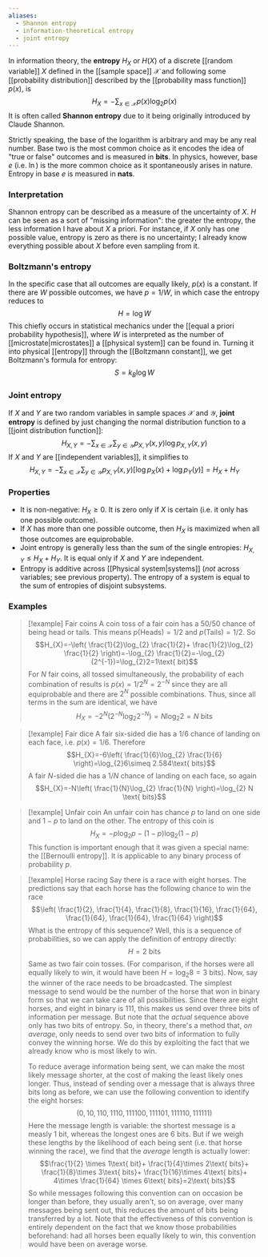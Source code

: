 ```yaml
---
aliases:
  - Shannon entropy
  - information-theoretical entropy
  - joint entropy
---
```

In information theory, the **entropy** $H_{X}$ or $H(X)$ of a discrete [[random variable]] $X$ defined in the [[sample space]] $\mathcal{X}$ and following some [[probability distribution]] described by the [[probability mass function]] $p(x)$, is
$$H_{X}=-\sum_{x \in \mathcal{X}}p(x)\log_{2}p(x) $$
It is often called **Shannon entropy** due to it being originally introduced by Claude Shannon.

Strictly speaking, the base of the logarithm is arbitrary and may be any real number. Base two is the most common choice as it encodes the idea of "true or false" outcomes and is measured in **bits**. In physics, however, base $e$ (i.e. $\ln$) is the more common choice as it spontaneously arises in nature. Entropy in base $e$ is measured in **nats**.
### Interpretation
Shannon entropy can be described as a measure of the uncertainty of $X$. $H$ can be seen as  a sort of "missing information": the greater the entropy, the less information I have about $X$ a priori. For instance, if $X$ only has one possible value, entropy is zero as there is no uncertainty; I already know everything possible about $X$ before even sampling from it.
### Boltzmann's entropy
In the specific case that all outcomes are equally likely, $p(x)$ is a constant. If there are $W$ possible outcomes, we have $p=1/W$, in which case the entropy reduces to
$$H=\log W$$
This chiefly occurs in statistical mechanics under the [[equal a priori probability hypothesis]], where $W$ is interpreted as the number of [[microstate|microstates]] a [[physical system]] can be found in. Turning it into physical [[entropy]] through the [[Boltzmann constant]], we get Boltzmann's formula for entropy:
$$S=k_{B}\log W$$
### Joint entropy
If $X$ and $Y$ are two random variables in sample spaces $\mathcal{X}$ and $\mathcal{Y}$, **joint entropy** is defined by just changing the normal distribution function to a [[joint distribution function]]:
$$H_{X,Y}=-\sum_{x \in \mathcal{X}} \sum_{y\in \mathcal{Y}}p_{X,Y}(x,y)\log p_{X,Y}(x,y)$$
If $X$ and $Y$ are [[independent variables]], it simplifies to
$$H_{X,Y}=-\sum_{x \in \mathcal{X}}\sum _{y \in \mathcal{Y}}p_{X,Y}(x,y)[\log p_{X}(x)+\log p_{Y}(y)]=H_{X}+H_{Y} $$
### Properties
- It is non-negative: $H_{X}\geq 0$. It is zero only if $X$ is certain (i.e. it only has one possible outcome).
- If $X$ has more than one possible outcome, then $H_{X}$ is maximized when all those outcomes are equiprobable.
- Joint entropy is generally less than the sum of the single entropies: $H_{X,Y}\leq H_{X}+H_{Y}$. It is equal only if $X$ and $Y$ are independent.
- Entropy is additive across [[Physical system|systems]] (*not* across variables; see previous property). The entropy of a system is equal to the sum of entropies of disjoint subsystems.
### Examples
> [!example] Fair coins
> A coin toss of a fair coin has a 50/50 chance of being head or tails. This means $p(\text{Heads})=1/2$ and $p(\text{Tails})=1/2$. So
> $$H_{X}=-\left( \frac{1}{2}\log_{2} \frac{1}{2}+ \frac{1}{2}\log_{2} \frac{1}{2} \right)=-\log_{2} \frac{1}{2}=-\log_{2}(2^{-1})=\log_{2}2=1\text{ bit}$$
> For $N$ fair coins, all tossed simultaneously, the probability of each combination of results is $p(x)=1/2^{N}=2^{-N}$ since they are all equiprobable and there are $2^{N}$ possible combinations. Thus, since all terms in the sum are identical, we have
> $$H_{X}=- 2^{N}(2^{-N}\log_{2}2^{-N})=N\log_{2}2=N \text{ bits}$$

> [!example] Fair dice
> A fair six-sided die has a $1/6$ chance of landing on each face, i.e. $p(x)=1/6$. Therefore
> $$H_{X}=-6\left( \frac{1}{6}\log_{2} \frac{1}{6} \right)=\log_{2}6\simeq 2.584\text{ bits}$$
> A fair $N$-sided die has a $1/N$ chance of landing on each face, so again
> $$H_{X}=-N\left( \frac{1}{N}\log_{2} \frac{1}{N} \right)=\log_{2} N \text{ bits}$$

> [!example] Unfair coin
> An unfair coin has chance $p$ to land on one side and $1-p$ to land on the other. The entropy of this coin is
> $$H_{X}=-p\log_{2}p-(1-p)\log_{2}(1-p)$$
> This function is important enough that it was given a special name: the [[Bernoulli entropy]]. It is applicable to any binary process of probability $p$.

> [!example] Horse racing
> Say there is a race with eight horses. The predictions say that each horse has the following chance to win the race
> $$\left( \frac{1}{2}, \frac{1}{4}, \frac{1}{8}, \frac{1}{16}, \frac{1}{64}, \frac{1}{64}, \frac{1}{64}, \frac{1}{64} \right)$$
> What is the entropy of this sequence? Well, this is a sequence of probabilities, so we can apply the definition of entropy directly:
> $$H=2\text{ bits}$$
> Same as two fair coin tosses. (For comparison, if the horses were all equally likely to win, it would have been $H=\log_{2}8=3\text{ bits}$). Now, say the winner of the race needs to be broadcasted. The simplest message to send would be the number of the horse that won in binary form so that we can take care of all possibilities. Since there are eight horses, and eight in binary is $111$, this makes us send over three bits of information per message. But note that the *actual* sequence above only has two bits of entropy. So, in theory, there's a method that, *on average*, only needs to send over two bits of information to fully convey the winning horse. We do this by exploiting the fact that we already know who is most likely to win.
> 
> To reduce average information being sent, we can make the most likely message shorter, at the cost of making the least likely ones longer. Thus, instead of sending over a message that is always three bits long as before, we can use the following convention to identify the eight horses:
> $$(0,10,110,1110,111100,111101,111110,111111)$$
> Here the message length is variable: the shortest message is a measly 1 bit, whereas the longest ones are 6 bits. But if we weigh these lengths by the likelihood of each being sent (i.e. that horse winning the race), we find that the *average* length is actually lower:
> $$\frac{1}{2} \times 1\text{ bit}+ \frac{1}{4}\times 2\text{ bits}+ \frac{1}{8}\times 3\text{ bits}+ \frac{1}{16}\times 4\text{ bits}+ 4\times \frac{1}{64} \times 6\text{ bits}=2\text{ bits}$$
> So while messages following this convention can on occasion be longer than before, they usually aren't, so on average, over many messages being sent out, this reduces the amount of bits being transferred by a lot. Note that the effectiveness of this convention is entirely dependent on the fact that we know those probabilities beforehand: had all horses been equally likely to win, this convention would have been on average worse.
